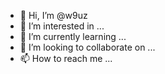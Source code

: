 - 👋 Hi, I’m @w9uz
- 👀 I’m interested in ...
- 🌱 I’m currently learning ...
- 💞️ I’m looking to collaborate on ...
- 📫 How to reach me ...

<!---
w9uz/w9uz is a ✨ special ✨ repository because its `README.md` (this file) appears on your GitHub profile.
You can click the Preview link to take a look at your changes.
--->
